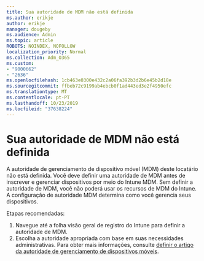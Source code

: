 ```yaml
---
title: Sua autoridade de MDM não está definida
ms.author: erikje
author: erikje
manager: dougeby
ms.audience: Admin
ms.topic: article
ROBOTS: NOINDEX, NOFOLLOW
localization_priority: Normal
ms.collection: Adm_O365
ms.custom:
- "9000662"
- "2636"
ms.openlocfilehash: 1cb463e0300e432c2a06fa392b3d2b6e45b2d18e
ms.sourcegitcommit: ffbeb72c9199ab4ebcb0f1ad443ed3e2f4950efc
ms.translationtype: MT
ms.contentlocale: pt-PT
ms.lasthandoff: 10/23/2019
ms.locfileid: "37638224"
---
```

# <a name="your-mdm-authority-is-not-set"></a>Sua autoridade de MDM não está definida

A autoridade de gerenciamento de dispositivo móvel (MDM) deste locatário não está definida. Você deve definir uma autoridade de MDM antes de inscrever e gerenciar dispositivos por meio do Intune MDM. Sem definir a autoridade de MDM, você não poderá usar os recursos de MDM do Intune. A configuração de autoridade MDM determina como você gerencia seus dispositivos.

Etapas recomendadas:
1. Navegue até a folha visão geral de registro do Intune para definir a autoridade de MDM.
2. Escolha a autoridade apropriada com base em suas necessidades administrativas. Para obter mais informações, consulte [definir o artigo da autoridade de gerenciamento de dispositivos móveis](https://docs.microsoft.com/intune/mdm-authority-set).